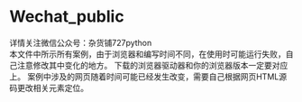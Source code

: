 # Wechat_public
详情关注微信公众号：杂货铺727python                    
本文件中所示所有案例，由于浏览器和编写时间不同，在使用时可能运行失败，自己注意修改其中变化的地方。
下载的浏览器驱动器和你的浏览器版本一定要对应上。
案例中涉及的网页随着时间可能已经发生改变，需要自己根据网页HTML源码更改相关元素定位。

